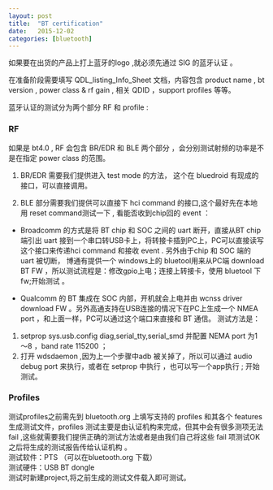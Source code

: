 ```yaml
---
layout: post
title:  "BT certification"
date:   2015-12-02
categories: [bluetooth]
---
```

如果要在出货的产品上打上蓝牙的logo ,就必须先通过 SIG 的蓝牙认证 。

在准备阶段需要填写 QDL_listing_Info_Sheet 文档，内容包含 product name , bt version ,  power class & rf gain , 相关 QDID ，support profiles 等等。

蓝牙认证的测试分为两个部分 RF 和 profile :

### RF
如果是 bt4.0 , RF 会包含 BR/EDR 和 BLE 两个部分 ，会分别测试射频的功率是不是在指定 power class 的范围。

1. BR/EDR 需要我们提供进入 test mode 的方法， 这个在 bluedroid 有现成的接口，可以直接调用。                  

2. BLE 部分需要我们提供可以直接下 hci command 的接口,这个最好先在本地用 reset command测试一下 , 看能否收到chip回的 event ：                     

 * Broadcomm 的方式是将 BT chip 和 SOC 之间的 uart 断开，直接从BT chip 端引出 uart 接到一个串口转USB卡上，将转接卡插到PC上，PC可以直接读写这个接口来传递hci command 和接收 event . 另外由于chip 和 SOC 端的 uart 被切断， 博通有提供一个 windows上的 bluetool用来从PC端 download BT FW ，所以测试流程是：修改gpio上电；连接上转接卡，使用 bluetool 下 fw;开始测试 。 

 * Qualcomm 的 BT 集成在 SOC 内部，开机就会上电并由 wcnss driver download FW 。另外高通支持在USB连接的情况下在PC上生成一个 NMEA port ，和上面一样，PC可以通过这个端口来直接和 BT 通信。 测试方法是：
 1. setprop sys.usb.config diag,serial_tty,serial_smd 并配置 NEMA port 为1～8 ，band rate 115200 ；
 2. 打开 wdsdaemon ,因为上一个步骤中adb 被关掉了，所以可以通过 audio debug port 来执行，或者在 setprop 中执行 ，也可以写一个app执行 ; 开始测试。

### Profiles
测试profiles之前需先到 bluetooth.org 上填写支持的 profiles 和其各个 features 生成测试文件，profiles 测试主要是由认证机构来完成，但其中会有很多测项无法fail ,这些就需要我们提供正确的测试方法或者是由我们自己将这些 fail 项测试OK之后将生成的测试报告传给认证机构 。                       
测试软件：PTS （可以在bluetooth.org 下载）                    
测试硬件：USB BT dongle                                                     
测试时新建project,将之前生成的测试文件载入即可测试。

 
